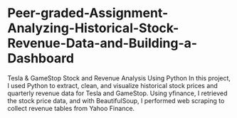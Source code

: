 # Peer-graded-Assignment-Analyzing-Historical-Stock-Revenue-Data-and-Building-a-Dashboard
Tesla &amp; GameStop Stock and Revenue Analysis Using Python  In this project, I used Python to extract, clean, and visualize historical stock prices and quarterly revenue data for Tesla and GameStop. Using yfinance, I retrieved the stock price data, and with BeautifulSoup, I performed web scraping to collect revenue tables from Yahoo Finance.
